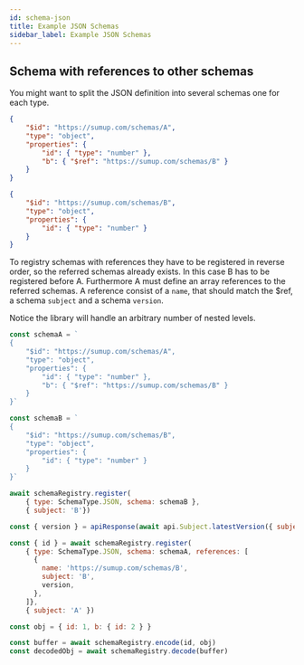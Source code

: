 ```yaml
---
id: schema-json
title: Example JSON Schemas
sidebar_label: Example JSON Schemas
---
```


## Schema with references to other schemas

You might want to split the JSON definition into several schemas one for each type.

```JSON
{
	"$id": "https://sumup.com/schemas/A",
	"type": "object",
	"properties": {
		"id": { "type": "number" },
		"b": { "$ref": "https://sumup.com/schemas/B" }
	}
}
```

```JSON
{
	"$id": "https://sumup.com/schemas/B",
	"type": "object",
	"properties": {
		"id": { "type": "number" }
	}
}
```

To registry schemas with references they have to be registered in reverse order, so the referred schemas already exists. In this case B has to be registered before A. Furthermore A must define an array references to the referred schemas. A reference consist of a `name`, that should match the $ref, a schema `subject` and a schema `version`.

Notice the library will handle an arbitrary number of nested levels.

```js
const schemaA = `
{
	"$id": "https://sumup.com/schemas/A",
	"type": "object",
	"properties": {
		"id": { "type": "number" },
		"b": { "$ref": "https://sumup.com/schemas/B" }
	}
}`

const schemaB = `
{
	"$id": "https://sumup.com/schemas/B",
	"type": "object",
	"properties": {
		"id": { "type": "number" }
	}
}`

await schemaRegistry.register(
	{ type: SchemaType.JSON, schema: schemaB },
	{ subject: 'B'})

const { version } = apiResponse(await api.Subject.latestVersion({ subject: 'B' }))

const { id } = await schemaRegistry.register(
	{ type: SchemaType.JSON, schema: schemaA, references: [
      {
        name: 'https://sumup.com/schemas/B',
        subject: 'B',
        version,
      },
    ]},
	{ subject: 'A' })

const obj = { id: 1, b: { id: 2 } }

const buffer = await schemaRegistry.encode(id, obj)
const decodedObj = await schemaRegistry.decode(buffer)
```
